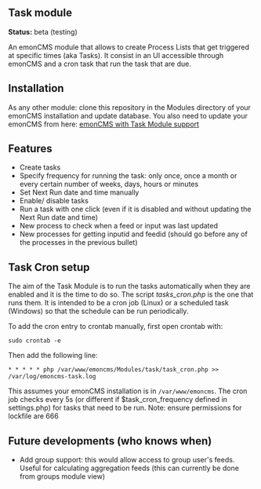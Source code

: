 ## Task module

**Status:** beta (testing)

An emonCMS module that allows to create Process Lists that get triggered at specific times (aka Tasks). It consist in an UI accessible through emonCMS and a cron task that run the task that are due.

## Installation
As any other module: clone this repository in the Modules directory of your emonCMS installation and update database.
You also need to update your emonCMS from here: [emonCMS with Task Module support](https://github.com/carboncoop/emoncms/tree/task_module_support)

## Features
- Create tasks
- Specify frequency for running the task: only once, once a month or every certain number of weeks, days, hours or minutes
- Set Next Run date and time manually
- Enable/ disable tasks
- Run a task with one click (even if it is disabled and without updating the Next Run date and time)
- New process to check when a feed or input was last updated
- New processes for getting inputid and feedid (should go before any of the processes in the previous bullet)

## Task Cron setup
The aim of the Task Module is to run the tasks automatically when they are enabled and it is the time to do so.
The script *tasks_cron.php* is the one that runs them. It is intended to be a cron job (Linux) or a scheduled task (Windows) so that the schedule can be run periodically.

To add the cron entry to crontab manually, first open crontab with:

    sudo crontab -e
    
Then add the following line:

    * * * * * php /var/www/emoncms/Modules/task/task_cron.php >> /var/log/emoncms-task.log

This assumes your emonCMS installation is in `/var/www/emoncms`. 
The cron job checks every 5s (or different if $task_cron_frequency defined in settings.php) for tasks that need to be run.
Note: ensure permissions for lockfile are 666

## Future developments (who knows when)
- Add group support: this would allow access to group user's feeds. Useful for calculating aggregation feeds (this can currently be done from groups module view)

